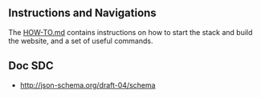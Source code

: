 ## Instructions and Navigations
The [HOW-TO.md](HOW-TO.md) contains instructions on how to start the stack and build the website, and a set of useful
commands.

## Doc SDC
* http://json-schema.org/draft-04/schema
